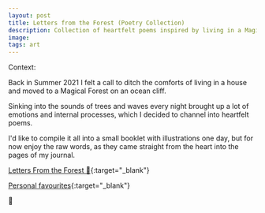 ```yaml
---
layout: post
title: Letters from the Forest (Poetry Collection)
description: Collection of heartfelt poems inspired by living in a Magical Forest.
image:
tags: art
---
```


Context: 

Back in Summer 2021 I felt a call to ditch the comforts of living in a house and moved to a Magical Forest on an ocean cliff.

Sinking into the sounds of trees and waves every night brought up a lot of emotions and internal processes, which I decided to channel into heartfelt poems.

I'd like to compile it all into a small booklet with illustrations one day, but for now enjoy the raw words, as they came straight from the heart into the pages of my journal.

[Letters From the Forest 🌳](https://write.as/fromtheforest/){:target="_blank"}

[Personal favourites](https://write.as/fromtheforest/tag:favourites){:target="_blank"}

💜